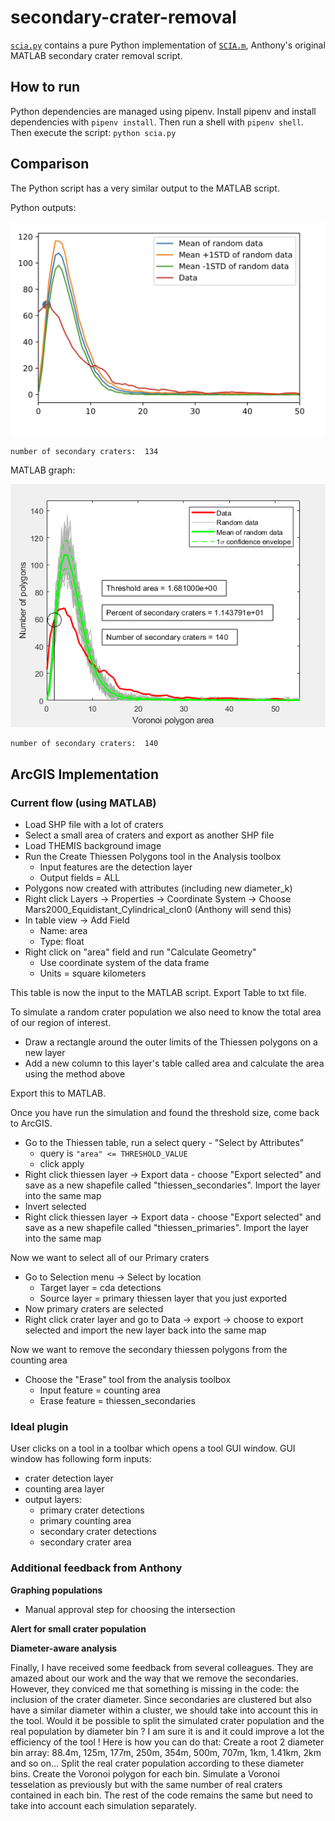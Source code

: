 # secondary-crater-removal

[`scia.py`](scia.py) contains a pure Python implementation of [`SCIA.m`](scia.m), Anthony's original MATLAB secondary crater removal script.

## How to run

Python dependencies are managed using pipenv. Install pipenv and install dependencies with `pipenv install`. Then run a shell with `pipenv shell`. Then execute the script: `python scia.py`

## Comparison

The Python script has a very similar output to the MATLAB script.

Python outputs:

![Python results graph](docs/images/scia_python.png)

```
number of secondary craters:  134
```

MATLAB graph:

![MATLAB results graph](docs/images/scia_matlab.png)

```
number of secondary craters:  140
```

## ArcGIS Implementation

### Current flow (using MATLAB)

- Load SHP file with a lot of craters
- Select a small area of craters and export as another SHP file
- Load THEMIS background image
- Run the Create Thiessen Polygons tool in the Analysis toolbox
  - Input features are the detection layer
  - Output fields = ALL
- Polygons now created with attributes (including new diameter_k)
- Right click Layers -> Properties -> Coordinate System -> Choose Mars2000_Equidistant_Cylindrical_clon0 (Anthony will send this)
- In table view -> Add Field
  - Name: area
  - Type: float
- Right click on "area" field and run "Calculate Geometry"
  - Use coordinate system of the data frame
  - Units = square kilometers

This table is now the input to the MATLAB script. Export Table to txt file.

To simulate a random crater population we also need to know the total area of our region of interest.

- Draw a rectangle around the outer limits of the Thiessen polygons on a new layer
- Add a new column to this layer's table called area and calculate the area using the method above

Export this to MATLAB.

Once you have run the simulation and found the threshold size, come back to ArcGIS.

- Go to the Thiessen table, run a select query - "Select by Attributes"
  - query is `"area" <= THRESHOLD_VALUE`
  - click apply
- Right click thiessen layer -> Export data - choose "Export selected" and save as a new shapefile called "thiessen_secondaries". Import the layer into the same map
- Invert selected
- Right click thiessen layer -> Export data - choose "Export selected" and save as a new shapefile called "thiessen_primaries". Import the layer into the same map

Now we want to select all of our Primary craters

- Go to Selection menu -> Select by location
  - Target layer = cda detections
  - Source layer = primary thiessen layer that you just exported
- Now primary craters are selected
- Right click crater layer and go to Data -> export -> choose to export selected and import the new layer back into the same map

Now we want to remove the secondary thiessen polygons from the counting area

- Choose the "Erase" tool from the analysis toolbox
  - Input feature = counting area
  - Erase feature = thiessen_secondaries

### Ideal plugin

User clicks on a tool in a toolbar which opens a tool GUI window.
GUI window has following form inputs:

- crater detection layer
- counting area layer
- output layers:
  - primary crater detections
  - primary counting area
  - secondary crater detections
  - secondary crater area

### Additional feedback from Anthony

**Graphing populations**
- Manual approval step for choosing the intersection

**Alert for small crater population**

**Diameter-aware analysis**

Finally, I have received some feedback from several colleagues. They are amazed about our work and the way that we remove the secondaries. However, they conviced me that something is missing in the code: the inclusion of the crater diameter. Since secondaries are clustered but also have a similar diameter within a cluster, we should take into account this in the tool. 
Would it be possible to split the simulated crater population and the real population by diameter bin ? I am sure it is and it could improve a lot the efficiency of the tool !
Here is how you can do that:
Create a root 2 diameter bin array: 88.4m, 125m, 177m, 250m, 354m, 500m, 707m, 1km, 1.41km, 2km and so on...
Split the real crater population according to these diameter bins. 
Create the Voronoi polygon for each bin.
Simulate a Voronoi tesselation as previously but with the same number of real craters contained in each bin.
The rest of the code remains the same but need to take into account each simulation separately.
